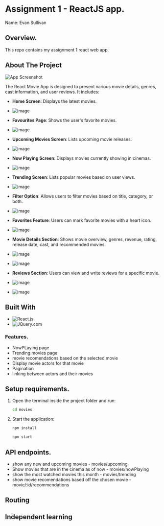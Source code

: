 # Assignment 1 - ReactJS app.

Name: Evan Sullivan

## Overview.

This repo contains my assignment 1 react web app.

## About The Project

![App Screenshot](https://github.com/Evansullivan64/movies-app-assignment/assets/99019007/fe9c6301-87eb-4a0a-8172-c2cb90ce8cab)

The React Movie App is designed to present various movie details, genres, cast information, and user reviews. It includes:
- **Home Screen**: Displays the latest movies.
- ![image](https://github.com/Evansullivan64/movies-app-assignment/assets/99019007/b2327398-ae97-4ff3-ad75-1e8eb296d189)

- **Favourites Page**: Shows the user's favorite movies.
- ![image](https://github.com/Evansullivan64/movies-app-assignment/assets/99019007/71eaa094-5d94-443c-bf0d-c88b962fddb1)

- **Upcoming Movies Screen**: Lists upcoming movie releases.
- ![image](https://github.com/Evansullivan64/movies-app-assignment/assets/99019007/b3210621-0ddb-4c92-8c82-249367e94e18)

- **Now Playing Screen**: Displays movies currently showing in cinemas.
- ![image](https://github.com/Evansullivan64/movies-app-assignment/assets/99019007/974ca4ed-1f69-44da-9b91-cd30c0bc8f86)

- **Trending Screen**: Lists popular movies based on user views.
- ![image](https://github.com/Evansullivan64/movies-app-assignment/assets/99019007/13b9915a-ba7e-4a58-bbb0-e9acdb50151a)

- **Filter Option**: Allows users to filter movies based on title, category, or both.
- ![image](https://github.com/Evansullivan64/movies-app-assignment/assets/99019007/737ce1c7-7437-49ab-8d51-be86c4794bfe)

- **Favorites Feature**: Users can mark favorite movies with a heart icon.
- ![image](https://github.com/Evansullivan64/movies-app-assignment/assets/99019007/23769df9-055a-4dd7-97bf-0180c19f6587)

- **Movie Details Section**: Shows movie overview, genres, revenue, rating, release date, cast, and recommended movies.
- ![image](https://github.com/Evansullivan64/movies-app-assignment/assets/99019007/851da41a-35f6-4f61-813d-ecdd9a43da16)
- ![image](https://github.com/Evansullivan64/movies-app-assignment/assets/99019007/15ff0e66-c2b8-455c-aa0d-f76ff5f67c32)


- **Reviews Section**: Users can view and write reviews for a specific movie.
- ![image](https://github.com/Evansullivan64/movies-app-assignment/assets/99019007/df071105-0edf-4781-9093-777737411dec)
- ![image](https://github.com/Evansullivan64/movies-app-assignment/assets/99019007/444e958c-e4d4-4d9e-93c4-e1ed863412ee)


## Built With

- ![React.js](https://img.shields.io/badge/React-20232A?style=for-the-badge&logo=react&logoColor=61DAFB)
- ![JQuery.com](https://img.shields.io/badge/jQuery-0769AD?style=for-the-badge&logo=jquery&logoColor=white)


### Features.

+ NowPLaying page
+ Trending movies page
+ movie recomendations based on the selected movie
+ Display movie actors for that movie
+ Pagination
+ linking between actors and their movies

## Setup requirements.


1. Open the terminal inside the project folder and run:
    ```sh
    cd movies
    ```
2. Start the application:
    ```sh
    npm install
    ```
    ```sh
    npm start
    ```


## API endpoints.


+ show any new and upcoming movies - movies/upcoming
+ Show movies that are in the cinema as of now - movies/nowPlaying
+ show the most watched movies this month - movies/trending
+ show movie recomendations based off the chosen movie - movie/:id/recommendations

## Routing

## Independent learning